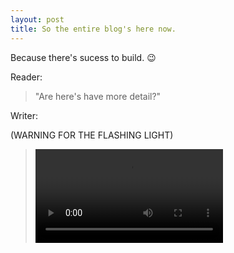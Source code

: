```yaml
---
layout: post
title: So the entire blog's here now.
---
```


Because there's sucess to build. :wink:

Reader: 
> "Are here's have more detail?"

Writer: 

(WARNING FOR THE FLASHING LIGHT)


><video src="https://dobby233liu.github.io/0/DJwko9rXkAIYjxd.mp4" type="video/mp4" autoplay="autoplay" loop="loop">UR BROWSER SUCKS</video>

